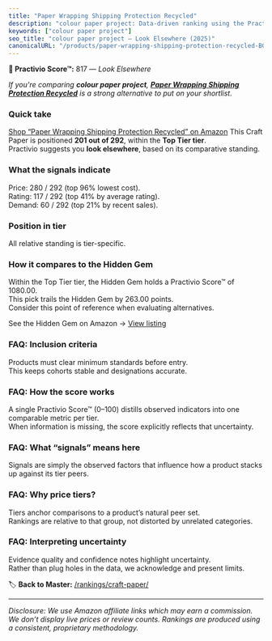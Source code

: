 ```yaml
---
title: "Paper Wrapping Shipping Protection Recycled"
description: "colour paper project: Data-driven ranking using the Practivio Score™. Positioned by quality, value, demand, findability, momentum."
keywords: ["colour paper project"]
seo_title: "colour paper project — Look Elsewhere (2025)"
canonicalURL: "/products/paper-wrapping-shipping-protection-recycled-B07VG5P46M/"
---
```


**🚫 Practivio Score™:** 817 — _Look Elsewhere_


*If you're comparing **colour paper project**, **[Paper Wrapping Shipping Protection Recycled](https://www.amazon.com/dp/B07VG5P46M?tag=practivio-20)** is a strong alternative to put on your shortlist.*
### Quick take
[Shop “Paper Wrapping Shipping Protection Recycled” on Amazon](https://www.amazon.com/dp/B07VG5P46M?tag=practivio-20)
This Craft Paper is positioned **201 out of 292**, within the **Top Tier tier**.  
Practivio suggests you **look elsewhere**, based on its comparative standing.

### What the signals indicate
Price: 280 / 292 (top 96% lowest cost).  
Rating: 117 / 292 (top 41% by average rating).  
Demand: 60 / 292 (top 21% by recent sales).

### Position in tier
All relative standing is tier-specific.

### How it compares to the Hidden Gem
Within the Top Tier tier, the Hidden Gem holds a Practivio Score™ of 1080.00.  
This pick trails the Hidden Gem by 263.00 points.  
Consider this point of reference when evaluating alternatives.  

See the Hidden Gem on Amazon → [View listing](https://www.amazon.com/dp/B07LFHSRNB?tag=practivio-20)

### FAQ: Inclusion criteria
Products must clear minimum standards before entry.  
This keeps cohorts stable and designations accurate.

### FAQ: How the score works
A single Practivio Score™ (0–100) distills observed indicators into one comparable metric per tier.  
When information is missing, the score explicitly reflects that uncertainty.

### FAQ: What “signals” means here
Signals are simply the observed factors that influence how a product stacks up against its tier peers.

### FAQ: Why price tiers?
Tiers anchor comparisons to a product’s natural peer set.  
Rankings are relative to that group, not distorted by unrelated categories.

### FAQ: Interpreting uncertainty
Evidence quality and confidence notes highlight uncertainty.  
Rather than plug holes in the data, we acknowledge and present limits.


🏷️ **Back to Master:** [/rankings/craft-paper/](/rankings/craft-paper/)

---
_Disclosure: We use Amazon affiliate links which may earn a commission. We don’t display live prices or review counts. Rankings are produced using a consistent, proprietary methodology._
